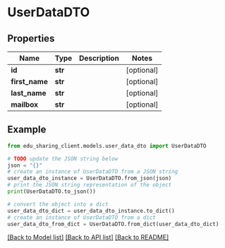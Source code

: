 # UserDataDTO


## Properties

Name | Type | Description | Notes
------------ | ------------- | ------------- | -------------
**id** | **str** |  | [optional] 
**first_name** | **str** |  | [optional] 
**last_name** | **str** |  | [optional] 
**mailbox** | **str** |  | [optional] 

## Example

```python
from edu_sharing_client.models.user_data_dto import UserDataDTO

# TODO update the JSON string below
json = "{}"
# create an instance of UserDataDTO from a JSON string
user_data_dto_instance = UserDataDTO.from_json(json)
# print the JSON string representation of the object
print(UserDataDTO.to_json())

# convert the object into a dict
user_data_dto_dict = user_data_dto_instance.to_dict()
# create an instance of UserDataDTO from a dict
user_data_dto_from_dict = UserDataDTO.from_dict(user_data_dto_dict)
```
[[Back to Model list]](../README.md#documentation-for-models) [[Back to API list]](../README.md#documentation-for-api-endpoints) [[Back to README]](../README.md)


